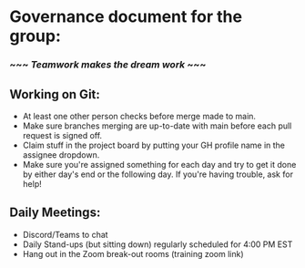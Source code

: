 # Governance document for the group:
### ~~~ _Teamwork makes the dream work_ ~~~

## Working on Git:

- At least one other person checks before merge made to main. <br>
- Make sure branches merging are up-to-date with main before each pull request is signed off. <br>
- Claim stuff in the project board by putting your GH profile name in the assignee dropdown.	<br>
- Make sure you're assigned something for each day and try to get it done by either day's end or the following day.	If you're having trouble, ask for help! <br>


## Daily Meetings:

- Discord/Teams to chat <br>
- Daily Stand-ups (but sitting down) regularly scheduled for 4:00 PM EST <br>
- Hang out in the Zoom break-out rooms (training zoom link) <br>

